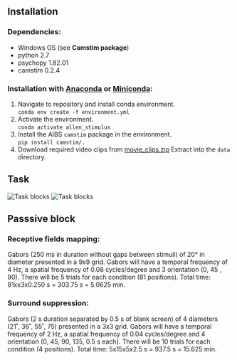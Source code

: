## Installation

### Dependencies:

- Windows OS (see **Camstim package**)
- python 2.7
- psychopy 1.82.01
- camstim 0.2.4

### Installation with [Anaconda](https://docs.anaconda.com/anaconda/install/) or [Miniconda](https://docs.conda.io/en/latest/miniconda.html):

1. Navigate to repository and install conda environment.  
    `conda env create -f environment.yml`
2. Activate the environment.  
    `conda activate allen_stimulus`
3. Install the AIBS `camstim` package in the environment.  
    `pip install camstim/.`
4. Download required video clips from [movie_clips.zip](https://tigress-web.princeton.edu/~dmturner/allen_stimulus/movie_clips.zip)
   Extract into the `data` directory.

## Task

![Task blocks](images/Task_structure.png)
![Task blocks](images/Change_detection_task_structure.png)

## Passsive block

### Receptive fields mapping: 
Gabors (250 ms in duration without gaps between stimuli) of 20° in diameter presented in a 9x9 grid. Gabors will have a temporal frequency of 4 Hz, a spatial frequency of 0.08 cycles/degree and 3 orientation (0, 45 , 90). There will be 5 trials for each condition (81 positions). Total time: 81xx3x0.250 s = 303.75 s = 5.0625 min.

### Surround suppression: 
Gabors (2 s duration separated by 0.5 s of blank screen) of 4 diameters (21˚, 36˚, 55˚, 75) presented in a 3x3 grid. Gabors will have a temporal frequency of 2 Hz, a spatial frequency of 0.04 cycles/degree and 4 orientation (0, 45, 90, 135, 0.5 s each). There will be 10 trials for each condition (4 positions). Total time: 5x15x5x2.5 s = 937.5 s = 15.625 min. 
